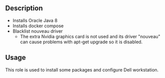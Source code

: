 ## Description
* Installs Oracle Java 8
* Installs docker compose
* Blacklist nouveau driver
    * The extra Nvidia graphics card is not used and its driver "nouveau" can cause problems with apt-get upgrade so it is disabled.

## Usage
This role is used to install some packages and configure Dell workstation.
